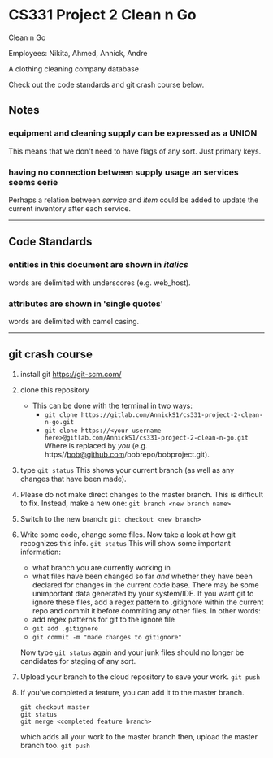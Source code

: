 # CS331 Project 2 Clean n Go

Clean n Go

Employees: Nikita, Ahmed, Annick, Andre

A clothing cleaning company database

Check out the code standards and git crash course below.

## Notes

### equipment and cleaning supply can be expressed as a **UNION**
   This means that we don't need to have flags of any sort. Just
   primary keys.

### having no connection between supply usage an services seems eerie
   Perhaps a relation between _service_ and _item_ could be added
   to update the current inventory after each service.

---

## Code Standards

### entities in this document are shown in _italics_
   words are delimited with underscores (e.g. web_host).

### attributes are shown in 'single quotes'
   words are delimited with camel casing.

---

## git crash course
  1. install git https://git-scm.com/
  2. clone this repository
     - This can be done with the terminal in two ways:
       + `git clone https://gitlab.com/AnnickS1/cs331-project-2-clean-n-go.git`
       + `git clone https://<your username here>@gitlab.com/AnnickS1/cs331-project-2-clean-n-go.git`
          Where <your username here> is replaced by *you* (e.g. https//bob@github.com/bobrepo/bobproject.git).
  3. type `git status`
     This shows your current branch (as well as any changes that have been
     made).
  4. Please do not make direct changes to the master branch. 
     This is difficult to fix. Instead, make a new one:
     `git branch <new branch name>`
  5. Switch to the new branch: `git checkout <new branch>`
  6. Write some code, change some files.
     Now take a look at how git recognizes this info.
     `git status`
     This will show some important information:
     + what branch you are currently working in
     + what files have been changed so far *and*
       whether they have been declared for changes
       in the current code base.
     There may be some unimportant data generated
     by your system/IDE. If you want git to ignore
     these files, add a regex pattern to .gitignore
     within the current repo and commit it before
     commiting any other files.
     In other words:
     + add regex patterns for git to the ignore file
     + `git add .gitignore`
     + `git commit -m "made changes to gitignore"`

     Now type `git status` again and your junk files
     should no longer be candidates for staging of
     any sort.
  7. Upload your branch to the cloud repository to
     save your work.
     `git push`
  8. If you've completed a feature, you can add it
     to the master branch.
     ```
     git checkout master
     git status
     git merge <completed feature branch>
     ```
     which adds all your work to the master branch
     then, upload the master branch too.
     `git push`
